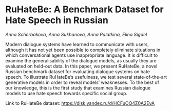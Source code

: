 # RuHateBe: A Benchmark Dataset for Hate Speech in Russian
<em>Anna Scherbakova, Anna Sukhanova, Anna Palatkina,  Elina Sigdel</em>

Modern dialogue systems have learned to communicate with users, although it has not yet been possible to completely eliminate situations in which conversational agents use inappropriate language. It is difficult to examine the generalisability of the dialogue models, as usually they are evaluated on held-out data. In this paper, we present RuHateBe, a novel Russian benchmark dataset for evaluating dialogue systems on hate speech. To illustrate RuHateBe’s usefulness, we test several state-of-the-art generative models in order to reveal models’ weaknesses. To the best of our knowledge, this is the first study that examines Russian dialogue models to use hate speech towards specific social group.

Link to RuHateBe dataset: https://disk.yandex.ru/d/HCFuOQ4Z0A2EvA
